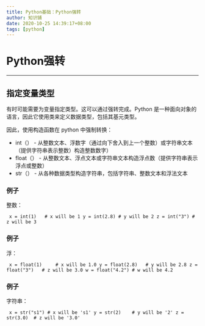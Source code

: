 ```yaml
---
title: Python基础：Python强转
author: 知识铺
date: 2020-10-25 14:39:17+08:00
tags: [python]
---
```


# Python强转

---

## 指定变量类型

有时可能需要为变量指定类型。这可以通过强转完成。Python 是一种面向对象的语言，因此它使用类来定义数据类型，包括其基元类型。

因此，使用构造函数在 python 中强制转换：

* int（） - 从整数文本、浮数字（通过向下舍入到上一个整数）或字符串文本（提供字符串表示整数）构造整数数字）
* float（） - 从整数文本、浮点文本或字符串文本构造浮点数（提供字符串表示浮点或整数）
* str（） - 从各种数据类型构造字符串，包括字符串、整数文本和浮法文本

### 例子

整数：

```
 x = int(1)   # x will be 1 y = int(2.8) # y will be 2 z = int("3") # z will be 3 

```

### 例子

浮：

```
 x = float(1)     # x will be 1.0 y = float(2.8)   # y will be 2.8 z = float("3")   # z will be 3.0 w = float("4.2") # w will be 4.2 

```

### 例子

字符串：

```
 x = str("s1") # x will be 's1' y = str(2)    # y will be '2' z = str(3.0)  # z will be '3.0'

```
